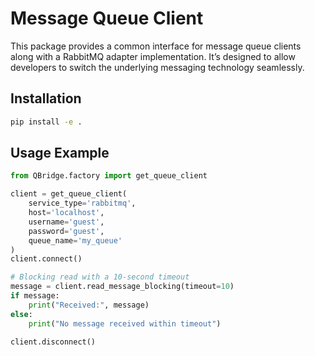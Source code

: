 # Message Queue Client

This package provides a common interface for message queue clients along with a RabbitMQ adapter implementation. It’s designed to allow developers to switch the underlying messaging technology seamlessly.

## Installation

```bash
pip install -e .
```

## Usage Example

```python
from QBridge.factory import get_queue_client

client = get_queue_client(
    service_type='rabbitmq',
    host='localhost',
    username='guest',
    password='guest',
    queue_name='my_queue'
)
client.connect()

# Blocking read with a 10-second timeout
message = client.read_message_blocking(timeout=10)
if message:
    print("Received:", message)
else:
    print("No message received within timeout")

client.disconnect()
```
